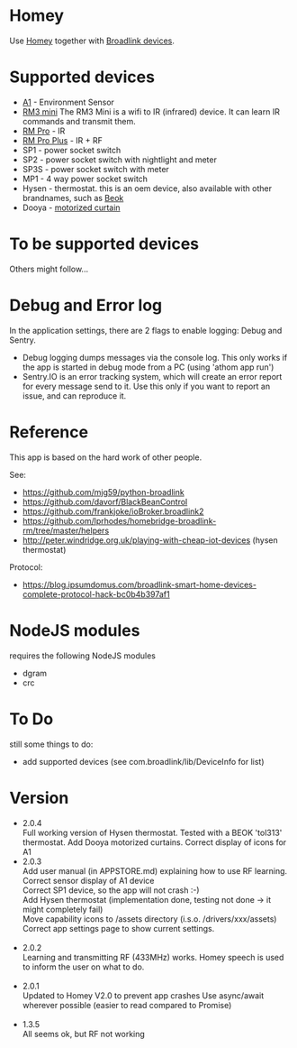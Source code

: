 # Homey

Use [Homey](https://www.athom.com/) together with [Broadlink devices](http://www.ibroadlink.com/).


# Supported devices

* [A1](http://www.ibroadlink.com/a1/) - Environment Sensor
* [RM3 mini](http://www.ibroadlink.com/rmMini3/)
  The RM3 Mini is a wifi to IR (infrared) device. It can learn IR commands and transmit them.
* [RM Pro](http://www.ibroadlink.com/rmPro)  - IR
* [RM Pro Plus](http://www.ibroadlink.com/rmPro+)   - IR + RF
* SP1  - power socket switch
* SP2  - power socket switch with nightlight and meter
* SP3S - power socket switch with meter
* MP1 - 4 way power socket switch
* Hysen - thermostat. this is an oem device, also available with other brandnames, 
           such as [Beok](http://www.beok-controls.com/product.asp)
* Dooya - [motorized curtain](http://en.dooya.com/products_3.html)

# To be supported devices


Others might follow...


# Debug and Error log

In the application settings, there are 2 flags to enable logging: Debug and Sentry.
- Debug logging dumps messages via the console log. This only works if the app is 
  started in debug mode from a PC (using 'athom app run')
- Sentry.IO is an error tracking system, which will create an error report for every
  message send to it. Use this only if you want to report an issue, and can reproduce
  it.

# Reference

This app is based on the hard work of other people.

See:
- https://github.com/mjg59/python-broadlink
- https://github.com/davorf/BlackBeanControl
- https://github.com/frankjoke/ioBroker.broadlink2
- https://github.com/lprhodes/homebridge-broadlink-rm/tree/master/helpers
- http://peter.windridge.org.uk/playing-with-cheap-iot-devices  (hysen thermostat)

Protocol:
- https://blog.ipsumdomus.com/broadlink-smart-home-devices-complete-protocol-hack-bc0b4b397af1

# NodeJS modules

requires the following NodeJS modules
- dgram
- crc


# To Do

still some things to do:
- add supported devices (see com.broadlink/lib/DeviceInfo for list)


# Version

* 2.0.4<br>
Full working version of Hysen thermostat. Tested with a BEOK 'tol313' thermostat.
Add Dooya motorized curtains.
Correct display of icons for A1
* 2.0.3<br>
Add user manual (in APPSTORE.md) explaining how to use RF learning.<br>
Correct sensor display of A1 device<br>
Correct SP1 device, so the app will not crash :-)<br>
Add Hysen thermostat (implementation done, testing not done -> it might completely fail)<br>
Move capability icons to /assets directory (i.s.o. /drivers/xxx/assets)<br>
Correct app settings page to show current settings.
<br><br>
* 2.0.2<br>
Learning and transmitting RF (433MHz) works. Homey speech is used to inform the user on what to do.
<br><br>
* 2.0.1<br>
Updated to Homey V2.0 to prevent app crashes
Use async/await wherever possible (easier to read compared to Promise)
<br><br>
* 1.3.5<br>
All seems ok, but RF not working
